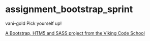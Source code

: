 assignment_bootstrap_sprint
===========================
vani-gold
Pick yourself up!

[A Bootstrap, HTM5 and SASS project from the Viking Code School](http://www.vikingcodeschool.com)

